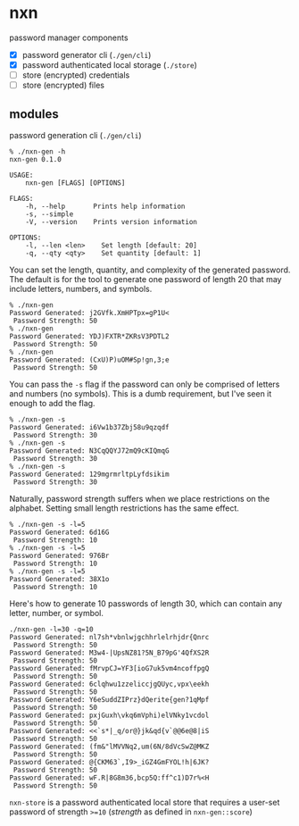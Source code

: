 # nxn

password manager components

- [x] password generator cli (`./gen/cli`)
- [x] password authenticated local storage (`./store`)
- [ ] store (encrypted) credentials
- [ ] store (encrypted) files

## modules

password generation cli (`./gen/cli`)

```
% ./nxn-gen -h        
nxn-gen 0.1.0

USAGE:
    nxn-gen [FLAGS] [OPTIONS]

FLAGS:
    -h, --help       Prints help information
    -s, --simple     
    -V, --version    Prints version information

OPTIONS:
    -l, --len <len>    Set length [default: 20]
    -q, --qty <qty>    Set quantity [default: 1]
```

You can set the length, quantity, and complexity of the generated password. The default is for the tool to generate one password of length 20 that may include letters, numbers, and symbols.

```
% ./nxn-gen   
Password Generated: j2GVfk.XmHPTpx=gP1U<
 Password Strength: 50
% ./nxn-gen
Password Generated: YDJ)FXTR*ZKRsV3PDTL2
 Password Strength: 50
% ./nxn-gen
Password Generated: (CxU)P)uOM#Sp!gn,3;e
 Password Strength: 50
```

You can pass the `-s` flag if the password can only be comprised of letters and numbers (no symbols). This is a dumb requirement, but I've seen it enough to add the flag. 

```
% ./nxn-gen -s
Password Generated: i6Vw1b37Zbj58u9qzqdf
 Password Strength: 30
% ./nxn-gen -s
Password Generated: N3CqQQYJ72mQ9cKIQmqG
 Password Strength: 30
% ./nxn-gen -s
Password Generated: 129mgrmrltpLyfdsikim
 Password Strength: 30
```

Naturally, password strength suffers when we place restrictions on the alphabet. Setting small length restrictions has the same effect.

```
% ./nxn-gen -s -l=5
Password Generated: 6d16G
 Password Strength: 10
% ./nxn-gen -s -l=5
Password Generated: 976Br
 Password Strength: 10
% ./nxn-gen -s -l=5
Password Generated: 38X1o
 Password Strength: 10
```

Here's how to generate 10 passwords of length 30, which can contain any letter, number, or symbol.

```
./nxn-gen -l=30 -q=10 
Password Generated: nl7sh*vbnlwjgchhrlelrhjdr{Qnrc
 Password Strength: 50
Password Generated: M3w4-|UpsNZ81?5N_B79pG'4QfXS2R
 Password Strength: 50
Password Generated: fMrvpCJ=YF3[ioG7uk5vm4ncoffpgQ
 Password Strength: 50
Password Generated: 6clqhwu1zzeliccjgQUyc,vpx\eekh
 Password Strength: 50
Password Generated: Y6eSuddZIPrz}dQerite{gen?1qMpf
 Password Strength: 50
Password Generated: pxjGuxh\vkq6mVphi)elVNky1vcdol
 Password Strength: 50
Password Generated: <<`s*|_q/or@}jk&qd{v`@@6e@8|iS
 Password Strength: 50
Password Generated: (fm&"lMVVNq2,um(6N/8dVcSwZ@MKZ
 Password Strength: 50
Password Generated: @{CKM63`,I9>_iGZ4GmFYOL!h|6JK?
 Password Strength: 50
Password Generated: wF.R|8G8m36,bcp5Q:ff^c1)D7r%<H
 Password Strength: 50
```

`nxn-store` is a password authenticated local store that requires a user-set password of strength `>=10` (*strength* as defined in `nxn-gen::score`)